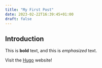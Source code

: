 ```yaml
---
title: "My First Post"
date: 2023-02-22T16:39:45+01:00
draft: false
---
```

## Introduction

This is **bold** text, and this is *emphasized* text.

Visit the [Hugo](https://gohugo.io) website!

